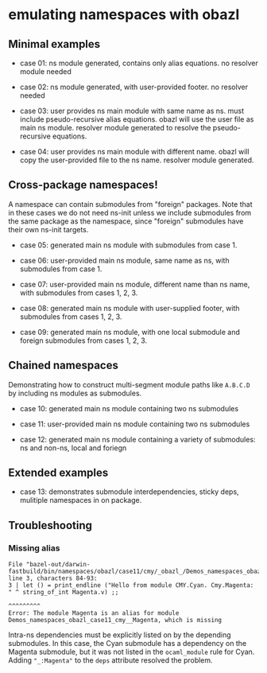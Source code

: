# emulating namespaces with obazl

## Minimal examples

* case 01: ns module generated, contains only alias equations. no resolver module needed

* case 02: ns module generated, with user-provided footer. no resolver needed

* case 03: user provides ns main module with same name as ns. must
  include pseudo-recursive alias equations. obazl will use the user
  file as main ns module. resolver module generated to resolve the
  pseudo-recursive equations.

* case 04: user provides ns main module with different name. obazl will copy the
  user-provided file to the ns name.  resolver module generated.

## Cross-package namespaces!

A namespace can contain submodules from "foreign" packages. Note that
in these cases we do not need ns-init unless we include submodules
from the same package as the namespace, since "foreign" submodules
have their own ns-init targets.

* case 05: generated main ns module with submodules from case 1.

* case 06: user-provided main ns module, same name as ns, with submodules from case 1.

* case 07: user-provided main ns module, different name than ns name, with submodules from cases 1, 2, 3.

* case 08: generated main ns module with user-supplied footer, with submodules from cases 1, 2, 3.

* case 09: generated main ns module, with one local submodule and foreign submodules from cases 1, 2, 3.

## Chained namespaces

Demonstrating how to construct multi-segment module paths like
`A.B.C.D` by including ns modules as submodules.

* case 10: generated main ns module containing two ns submodules

* case 11: user-provided main ns module containing two ns submodules

* case 12: generated main ns module containing a variety of submodules: ns and non-ns, local and foriegn

## Extended examples

* case 13: demonstrates submodule interdependencies, sticky deps, mulitiple namespaces in on package.

## Troubleshooting

### Missing alias

```
File "bazel-out/darwin-fastbuild/bin/namespaces/obazl/case11/cmy/_obazl_/Demos_namespaces_obazl_case11_cmy__Cyan.ml", line 3, characters 84-93:
3 | let () = print_endline ("Hello from module CMY.Cyan. Cmy.Magenta: " ^ string_of_int Magenta.v) ;;
                                                                                        ^^^^^^^^^
Error: The module Magenta is an alias for module Demos_namespaces_obazl_case11_cmy__Magenta, which is missing
```

Intra-ns dependencies must be explicitly listed on by the depending
submodules. In this case, the Cyan submodule has a dependency on the
Magenta submodule, but it was not listed in the `ocaml_module` rule
for Cyan. Adding `"_:Magenta"` to the `deps` attribute resolved the problem.
